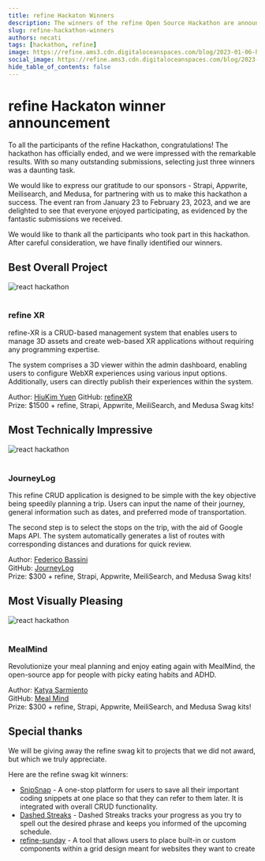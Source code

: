 ```yaml
---
title: refine Hackaton Winners
description: The winners of the refine Open Source Hackathon are announced!
slug: refine-hackathon-winners
authors: necati
tags: [hackathon, refine]
image: https://refine.ams3.cdn.digitaloceanspaces.com/blog/2023-01-06-hackaton-january/social.png
social_image: https://refine.ams3.cdn.digitaloceanspaces.com/blog/2023-01-06-hackaton-january/social_prizes.png
hide_table_of_contents: false
---
```


# refine Hackaton winner announcement

To all the participants of the refine Hackathon, congratulations! The hackathon has officially ended, and we were impressed with the remarkable results. With so many outstanding submissions, selecting just three winners was a daunting task.

We would like to express our gratitude to our sponsors - Strapi, Appwrite, Meilisearch, and Medusa, for partnering with us to make this hackathon a success. The event ran from January 23 to February 23, 2023, and we are delighted to see that everyone enjoyed participating, as evidenced by the fantastic submissions we received.

We would like to thank all the participants who took part in this hackathon. After careful consideration, we have finally identified our winners.

## Best Overall Project



<div className="centered-image"  >
   <img style={{alignSelf:"center"}}  src="https://refine.ams3.cdn.digitaloceanspaces.com/blog%2F2023-02-28-hackathon-january-winners%2FGroup%20767.png"  alt="react hackathon" />
</div>

<br/>

### refine XR

refine-XR is a CRUD-based management system that enables users to manage 3D assets and create web-based XR applications without requiring any programming expertise.

The system comprises a 3D viewer within the admin dashboard, enabling users to configure WebXR experiences using various input options. Additionally, users can directly publish their experiences within the system.

Author: [HiuKim Yuen](https://twitter.com/hiukim528)
GitHub: [refineXR](https://github.com/hiukim/refine-xr)  
Prize: $1500 + refine, Strapi, Appwrite, MeiliSearch, and Medusa Swag kits!


## Most Technically Impressive 



<div className="centered-image"  >
   <img style={{alignSelf:"center"}}  src="https://refine.ams3.cdn.digitaloceanspaces.com/blog%2F2023-02-28-hackathon-january-winners%2FGroup%20769.png"  alt="react hackathon" />
</div>

<br/>

### JourneyLog

This refine  CRUD application is designed to be simple with the key objective being speedily planning a trip. Users can input the name of their journey, general information such as dates, and preferred mode of transportation.

The second step is to select the stops on the trip, with the aid of Google Maps API. The system automatically generates a list of routes with corresponding distances and durations for quick review.

Author: [Federico Bassini](https://twitter.com/hiukim528)  
GitHub: [JourneyLog](https://github.com/ffex/JourneyLog)    
Prize: $300 + refine, Strapi, Appwrite, MeiliSearch, and Medusa Swag kits!

## Most Visually Pleasing 


<div className="centered-image"  >
   <img style={{alignSelf:"center"}}  src="https://refine.ams3.cdn.digitaloceanspaces.com/blog%2F2023-02-28-hackathon-january-winners%2FGroup%20768.png"  alt="react hackathon" />
</div>

<br/>



### MealMind

Revolutionize your meal planning and enjoy eating again with MealMind, the open-source app for people with picky eating habits and ADHD.

Author: [Katya Sarmiento](https://www.linkedin.com/in/katyasarmiento/)   
GitHub: [Meal Mind](https://github.com/Kitkatnik/ks-MealMind)  
Prize: $300 + refine, Strapi, Appwrite, MeiliSearch, and Medusa Swag kits!


## Special thanks

We will be giving away the refine swag kit to projects that we did not award, but which we truly appreciate.

Here are the refine swag kit winners:

- [SnipSnap](https://github.com/drishtipeshwani/SnipSnap) - A one-stop platform for users to save all their important coding snippets at one place so that they can refer to them later. It is integrated with overall CRUD functionality.
- [Dashed Streaks](https://github.com/triplelog/dashed-streaks) - Dashed Streaks tracks your progress as you try to spell out the desired phrase and keeps you informed of the upcoming schedule.
- [refine-sunday](https://github.com/ZhuXinAI/RefineSunday) - A tool that allows users to place built-in or custom components within a grid design meant for websites they want to create
